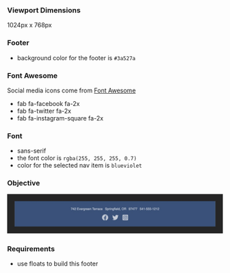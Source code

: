 ### Viewport Dimensions
1024px x 768px

### Footer
* background color for the footer is `#3a527a`

### Font Awesome
Social media icons come from [Font Awesome](https://fontawesome.com/)
* fab fa-facebook fa-2x
* fab fa-twitter fa-2x
* fab fa-instagram-square fa-2x

### Font
* sans-serif
* the font color is `rgba(255, 255, 255, 0.7)`
* color for the selected nav item is `blueviolet`

### Objective
![objective](target/image.jpg)

### Requirements
* use floats to build this footer

